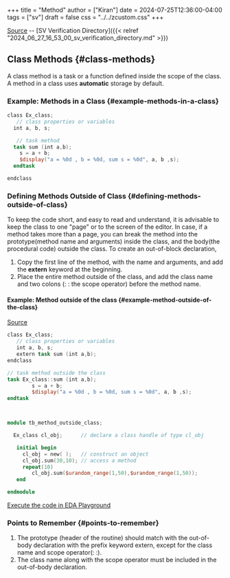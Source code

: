 +++
title = "Method"
author = ["Kiran"]
date = 2024-07-25T12:36:00-04:00
tags = ["sv"]
draft = false
css = "../../zcustom.css"
+++

[Source](https://github.com/24x7fpga/SystemVerilog_Verification/tree/main) -- [SV Verification Directory]({{< relref "2024_06_27_16_53_00_sv_verification_directory.md" >}})


## Class Methods {#class-methods}

A class method is a task or a function defined inside the scope of the class. A method in a class uses **automatic** storage by default.


### Example: Methods in a Class {#example-methods-in-a-class}

```verilog
class Ex_class;
   // class properties or variables
  int a, b, s;

   // task method
  task sum (int a,b);
    s = a + b;
    $display("a = %0d , b = %0d, sum s = %0d", a, b ,s);
  endtask

endclass

```


### Defining Methods Outside of Class {#defining-methods-outside-of-class}

To keep the code short, and easy to read and understand, it is advisable to keep the class to one "page" or to the screen of the editor. In case, if a method takes more than a page, you can break the method into the prototype(method name and arguments) inside the class, and the body(the procedural code) outside the class. To create an out-of-block declaration,

1.  Copy the first line of the method, with the name and arguments, and add the **extern** keyword at the beginning.
2.  Place the entire method outside of the class, and add the class name and two colons (: : the scope operator) before the method name.


#### Example: Method outside of the class {#example-method-outside-of-the-class}

[Source](https://github.com/24x7fpga/SystemVerilog_Verification/blob/main/sv_verification/method_outside_class/tb_method_outside_class.sv)

```verilog
class Ex_class;
   // class properties or variables
   int a, b, s;
   extern task sum (int a,b);
endclass

// task method outside the class
task Ex_class::sum (int a,b);
        s = a + b;
        $display("a = %0d , b = %0d, sum s = %0d", a, b ,s);
endtask



module tb_method_outside_class;

  Ex_class cl_obj;      // declare a class handle of type cl_obj

   initial begin
     cl_obj = new( );   // construct an object
     cl_obj.sum(30,10); // access a method
     repeat(10)
        cl_obj.sum($urandom_range(1,50),$urandom_range(1,50));
   end

endmodule
```

[Execute the code in EDA Playground](https://www.edaplayground.com/x/Lc9T)


### Points to Remember {#points-to-remember}

1.  The prototype (header of the routine) should match with the out-of-body declaration with the prefix keyword extern, except for the class name and scope operator(: :).
2.  The class name along with the scope operator must be included in the out-of-body declaration.

